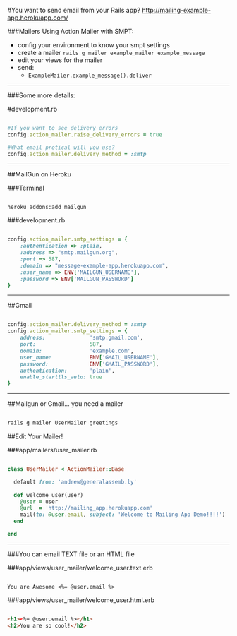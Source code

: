 #You want to send email from your Rails app?
http://mailing-example-app.herokuapp.com/

###Mailers Using Action Mailer with SMPT:
- config your environment to know your smpt settings
- create a mailer `rails g mailer example_mailer example_message`
- edit your views for the mailer
- send:
	- `ExampleMailer.example_message().deliver`

---

###Some more details:

#development.rb

```ruby

#If you want to see delivery errors
config.action_mailer.raise_delivery_errors = true

#What email protical will you use?
config.action_mailer.delivery_method = :smtp

```


---

##MailGun on Heroku

###Terminal
```bash

heroku addons:add mailgun

```

###development.rb
```ruby

config.action_mailer.smtp_settings = {
	:authentication => :plain,
	:address => "smtp.mailgun.org",
	:port => 587,
	:domain => "message-example-app.herokuapp.com",
	:user_name => ENV['MAILGUN_USERNAME'],
 	:password => ENV['MAILGUN_PASSWORD']
}

```


---

##Gmail
```ruby

config.action_mailer.delivery_method = :smtp
config.action_mailer.smtp_settings = {
	address:              'smtp.gmail.com',
	port:                 587,
	domain:               'example.com',
	user_name:            ENV['GMAIL_USERNAME'],
	password:             ENV['GMAIL_PASSWORD'],
	authentication:       'plain',
	enable_starttls_auto: true  
}

```


---

##Mailgun or Gmail... you need a mailer
```bash

rails g mailer UserMailer greetings

```

##Edit Your Mailer!

###app/mailers/user_mailer.rb

```ruby

class UserMailer < ActionMailer::Base

  default from: 'andrew@generalassemb.ly'
 
  def welcome_user(user)
    @user = user
    @url  = 'http://mailing_app.herokuapp.com'
    mail(to: @user.email, subject: 'Welcome to Mailing App Demo!!!!')
  end

end

```




---


###You can email TEXT file or an HTML file

###app/views/user_mailer/welcome_user.text.erb

```text

You are Awesome <%= @user.email %>

```

###app/views/user_mailer/welcome_user.html.erb

```html

<h1><%= @user.email %></h1>
<h2>You are so cool!</h2>


```


